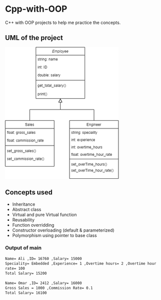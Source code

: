 # Cpp-with-OOP
C++ with OOP projects to help me practice the concepts.

## UML of the project
![Alt text](UMLFile.png "UML Diagram")

## Concepts used
* Inheritance
* Abstract class
* Virtual and pure Virtual function
* Reusability
* Function overridding
* Constructor overloading (default & parameterized)
* Polymorphism using pointer to base class

### Output of main
```
Name= Ali ,ID= 16760 ,Salary= 15000
Speciality= Embedded ,Experience= 1 ,Overtime hours= 2 ,Overtime hour rate= 100
Total Salary= 15200

Name= Omar ,ID= 2412 ,Salary= 16000
Gross Sales = 1000 ,Commission Rate= 0.1
Total Salary= 16100
```